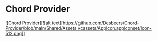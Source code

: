 # Chord Provider

![Chord Provider][![alt text][https://github.com/Desbeers/Chord-Provider/blob/main/Shared/Assets.xcassets/AppIcon.appiconset/Icon-512.png]]
